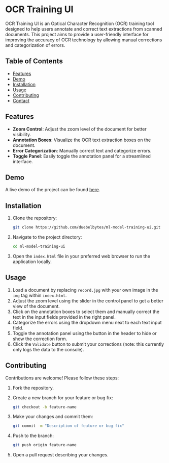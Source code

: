 # OCR Training UI

OCR Training UI is an Optical Character Recognition (OCR) training tool designed to help users annotate and correct text extractions from scanned documents. This project aims to provide a user-friendly interface for improving the accuracy of OCR technology by allowing manual corrections and categorization of errors.

## Table of Contents
- [Features](#features)
- [Demo](#demo)
- [Installation](#installation)
- [Usage](#usage)
- [Contributing](#contributing)
- [Contact](#contact)

## Features
- **Zoom Control**: Adjust the zoom level of the document for better visibility.
- **Annotation Boxes**: Visualize the OCR text extraction boxes on the document.
- **Error Categorization**: Manually correct text and categorize errors.
- **Toggle Panel**: Easily toggle the annotation panel for a streamlined interface.

## Demo
A live demo of the project can be found [here](https://duebelbytes.github.io/ml-model-training-ui/).

## Installation
1. Clone the repository:

    ```bash
    git clone https://github.com/duebelbytes/ml-model-training-ui.git
    ```

2. Navigate to the project directory:

    ```bash
    cd ml-model-training-ui
    ```

3. Open the `index.html` file in your preferred web browser to run the application locally.

## Usage
1. Load a document by replacing `record.jpg` with your own image in the `img` tag within `index.html`.
2. Adjust the zoom level using the slider in the control panel to get a better view of the document.
3. Click on the annotation boxes to select them and manually correct the text in the input fields provided in the right panel.
4. Categorize the errors using the dropdown menu next to each text input field.
5. Toggle the annotation panel using the button in the header to hide or show the correction form.
6. Click the `Validate` button to submit your corrections (note: this currently only logs the data to the console).

## Contributing
Contributions are welcome! Please follow these steps:

1. Fork the repository.
2. Create a new branch for your feature or bug fix:

    ```bash
    git checkout -b feature-name
    ```

3. Make your changes and commit them:

    ```bash
    git commit -m "Description of feature or bug fix"
    ```

4. Push to the branch:

    ```bash
    git push origin feature-name
    ```

5. Open a pull request describing your changes.
